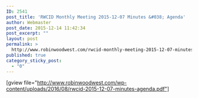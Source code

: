 ```yaml
---
ID: 2541
post_title: 'RWCID Monthly Meeting 2015-12-07 Minutes &#038; Agenda'
author: Webmaster
post_date: 2015-12-14 11:42:34
post_excerpt: ""
layout: post
permalink: >
  http://www.robinwoodwest.com/rwcid-monthly-meeting-2015-12-07-minutes-agenda/
published: true
category_sticky_post:
  - "0"
---
```

[gview file="http://www.robinwoodwest.com/wp-content/uploads/2016/08/rwcid-2015-12-07-minutes-agenda.pdf"]